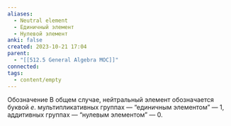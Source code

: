 ```yaml
---
aliases:
  - Neutral element
  - Единичный элемент
  - Нулевой элемент
anki: false
created: 2023-10-21 17:04
parent:
  - "[[512.5 General Algebra MOC]]"
connected: 
tags:
  - content/empty
---
```


Обозначение
В общем случае, нейтральный элемент обозначается буквой $e$.
мультипликативных группах — “единичным элементом” — $1$, 
аддитивных группах — “нулевым элементом” — $0$. 













